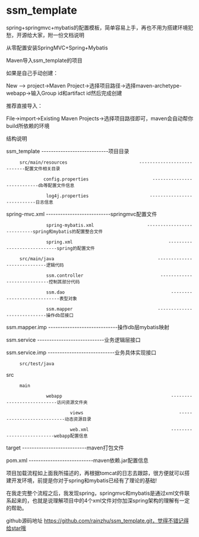 # ssm_template
spring+springmvc+mybatis的配置模板，简单容易上手，再也不用为搭建环境犯愁，开源给大家，附一份文档说明

从零配置安装SpringMVC+Spring+Mybatis

 

Maven导入ssm_template的项目

如果是自己手动创建：

New –> project->Maven Project->选择项目路径->选择maven-archetype-webapp->输入Group id和artifact id然后完成创建

 

推荐直接导入：

File->import->Existing Maven Projects->选择项目路径即可，maven会自动帮你build所依赖的环境

 

结构说明

ssm_template                                    ----------------------------项目目录

         src/main/resources                           ---------------------------配置文件相关目录

                  config.properties                        ---------------------------db等配置文件信息

                   log4j.properties                       ---------------------------日志信息

spring-mvc.xml                           ---------------------------springmvc配置文件

                   spring-mybatis.xml                    ---------------------------spring和mybatis的配置整合文件

                   spring.xml                                    ----------------------------spring的配置文件

         src/main/java                                       ----------------------------逻辑代码

                   ssm.controller                             ----------------------------控制其部分代码

                   ssm.dao                                        ----------------------------表型对象

                   ssm.mapper                                ----------------------------操作db层接口

ssm.mapper.imp                        -----------------------------操作db层mybatis映射

ssm.service                                  ----------------------------业务逻辑层接口

ssm.service.imp                         ----------------------------业务具体实现接口

         src/test/java

src                                                                    

         main

                   webapp                                         ---------------------------访问资源文件夹

                            views                                    ---------------------------动态资源目录

                            web.xml                               --------------------------webapp配置信息

target                                                               ---------------------------maven打包文件

pom.xml                                                          ---------------------------maven依赖.jar配置信息

 

项目加载流程如上面我所描述的，再根据tomcat的日志去跟踪，很方便就可以搭建开发环境，前提是你对于spring和mybatis已经有了理论的基础!

 

在我走完整个流程之后，我发现spring，springmvc和mybatis是通过xml文件联系起来的，也就是说理解项目中的4个xml文件对你加深spring架构的理解有一定的帮助。

 github源码地址 https://github.com/rainzhu/ssm_template.git，觉得不错记得给star哦
